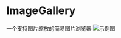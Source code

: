 # ImageGallery
一个支持图片缩放的简易图片浏览器
![示例图](https://upload-images.jianshu.io/upload_images/5425523-10b7d3da8921603a.png)
